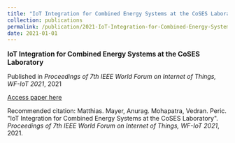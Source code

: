 ```yaml
---
title: "IoT Integration for Combined Energy Systems at the CoSES Laboratory"
collection: publications
permalink: /publication/2021-IoT-Integration-for-Combined-Energy-Systems-at-the
date: 2021-01-01
---
```

<p style="font-size: 1.1em; margin-bottom: 0.5em;"><b>IoT Integration for Combined Energy Systems at the CoSES Laboratory</b></p>
<p style="margin-bottom: 0.5em;">Published in <em>Proceedings of 7th IEEE World Forum on Internet of Things, WF-IoT 2021</em>, 2021</p>
<p style="margin-bottom: 0.5em;"><a href="https://doi.org/10.1109/WF-IoT51360.2021.9596000" target="_blank">Access paper here</a></p>
<p>Recommended citation: Matthias. Mayer, Anurag. Mohapatra, Vedran. Peric. "IoT Integration for Combined Energy Systems at the CoSES Laboratory". <em>Proceedings of 7th IEEE World Forum on Internet of Things, WF-IoT 2021</em>, 2021.</p>